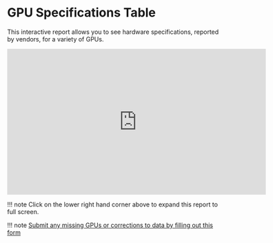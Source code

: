# GPU Specifications Table

This interactive report allows you to see hardware specifications, reported by vendors, for a variety of GPUs.

<iframe width="600" height="338" src="https://lookerstudio.google.com/embed/reporting/ecadc37a-20c0-4213-b24b-17f741842254/page/PNDJD" frameborder="0" style="border:0" allowfullscreen></iframe>


!!! note
    Click on the lower right hand corner above to expand this report to full screen.

!!! note
    [Submit any missing GPUs or corrections to data by filling out this form](https://docs.google.com/forms/d/e/1FAIpQLSdBJNd48pOm5eGWuurDIovDCajMOFiTJ7K2f_McglY6XqgOGA/viewform?usp=sf_link)
